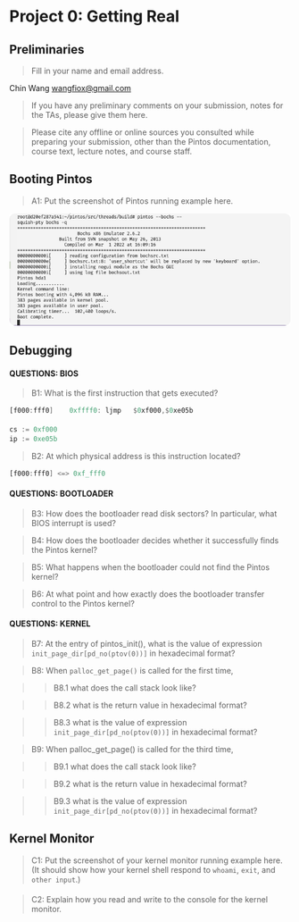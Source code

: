 # Project 0: Getting Real

## Preliminaries

> Fill in your name and email address.

Chin Wang <wangfiox@gmail.com>

> If you have any preliminary comments on your submission, notes for the TAs, please give them here.

> Please cite any offline or online sources you consulted while preparing your submission, other than the Pintos documentation, course text, lecture notes, and course staff.

## Booting Pintos

> A1: Put the screenshot of Pintos running example here.

![](image/startup.png)

## Debugging

#### QUESTIONS: BIOS

> B1: What is the first instruction that gets executed?

```asm
[f000:fff0]    0xffff0: ljmp   $0xf000,$0xe05b

cs := 0xf000
ip := 0xe05b
```

> B2: At which physical address is this instruction located?

```asm
[f000:fff0] <=> 0xf_fff0
```

#### QUESTIONS: BOOTLOADER

> B3: How does the bootloader read disk sectors? In particular, what BIOS interrupt is used?

> B4: How does the bootloader decides whether it successfully finds the Pintos kernel?

> B5: What happens when the bootloader could not find the Pintos kernel?

> B6: At what point and how exactly does the bootloader transfer control to the Pintos kernel?

#### QUESTIONS: KERNEL

> B7: At the entry of pintos_init(), what is the value of expression `init_page_dir[pd_no(ptov(0))]` in hexadecimal format?

> B8: When `palloc_get_page()` is called for the first time,

> > B8.1 what does the call stack look like?

> > B8.2 what is the return value in hexadecimal format?

> > B8.3 what is the value of expression `init_page_dir[pd_no(ptov(0))]` in hexadecimal format?

> B9: When palloc_get_page() is called for the third time,

> > B9.1 what does the call stack look like?

> > B9.2 what is the return value in hexadecimal format?

> > B9.3 what is the value of expression `init_page_dir[pd_no(ptov(0))]` in hexadecimal format?

## Kernel Monitor

> C1: Put the screenshot of your kernel monitor running example here. (It should show how your kernel shell respond to `whoami`, `exit`, and `other input`.)

####

> C2: Explain how you read and write to the console for the kernel monitor.
